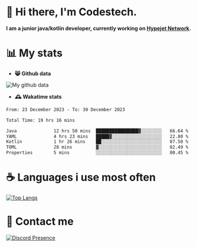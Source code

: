 # 👋 Hi there, I'm Codestech.
**I am a junior java/kotlin developer, currently working on [Hypejet Network](https://github.com/Hypejet).**

# 📊 My stats
- **😸 Github data**

![My github data](https://github-readme-stats.vercel.app/api?username=Codestech1&count_private=true&include_all_commits=true&theme=codeSTACKr)

- **🕰️ Wakatime stats**
<!--START_SECTION:waka-->

```txt
From: 23 December 2023 - To: 30 December 2023

Total Time: 19 hrs 16 mins

Java              12 hrs 50 mins  ████████████████▓░░░░░░░░   66.64 %
YAML              4 hrs 23 mins   █████▓░░░░░░░░░░░░░░░░░░░   22.80 %
Kotlin            1 hr 26 mins    ██░░░░░░░░░░░░░░░░░░░░░░░   07.50 %
TOML              28 mins         ▓░░░░░░░░░░░░░░░░░░░░░░░░   02.49 %
Properties        5 mins          ░░░░░░░░░░░░░░░░░░░░░░░░░   00.45 %
```

<!--END_SECTION:waka-->

# ☕ Languages i use most often
[![Top Langs](https://github-readme-stats.vercel.app/api/top-langs/?username=Codestech1&layout=compact&langs_count=8&exclude_repo=window5000.github.io&theme=codeSTACKr)](https://github.com/anuraghazra/github-readme-stats)

# 💬 Contact me
[![Discord Presence](https://lanyard.cnrad.dev/api/650718742157852740)](https://discord.com/users/650718742157852740)
</br>
